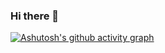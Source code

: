 ### Hi there 👋

[![Ashutosh's github activity graph](https://github-readme-activity-graph.vercel.app/graph?username=ghe0000)](https://github.com/ashutosh00710/github-readme-activity-graph)

<!--
**GHe0000/GHe0000** is a ✨ _special_ ✨ repository because its `README.md` (this file) appears on your GitHub profile.

Here are some ideas to get you started:

- 🔭 I’m currently working on ...
- 🌱 I’m currently learning ...
- 👯 I’m looking to collaborate on ...
- 🤔 I’m looking for help with ...
- 💬 Ask me about ...
- 📫 How to reach me: ...
- 😄 Pronouns: ...
- ⚡ Fun fact: ...
-->
